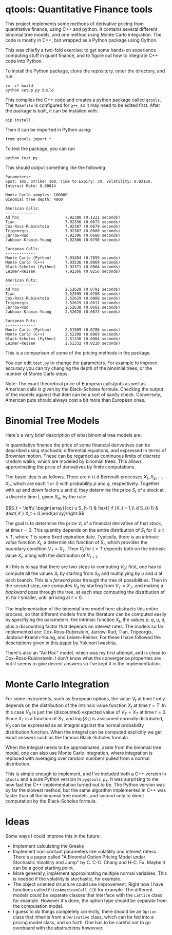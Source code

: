 # qtools: Quantitative Finance tools

This project implements some methods of derivative pricing from quantitative finance, using C++ and python. It contains several different binomial tree models, and one method using Monte Carlo integration. The code is mostly in C++, but wrapped as a Python package using Cython. 

This was chiefly a two-fold exercise: to get some hands-on experience computing stuff in quant finance, and to figure out how to integrate C++ code into Python.

To install the Python package, clone the repository, enter the directory, and run:

```
rm -rf build
python setup.py build
```

This compiles the C++ code and creates a python package called `qtools`. The `Makefile` is configured for `g++`, so it may need to be edited first. After the package is built, it can be installed with:

```
pip install .
```

Then it can be imported in Python using:

```
from qtools import *
```

To test the package, you can run
```
python test.py
```
This should output something like the following:

```
Parameters:
Spot: 105, Strike: 100, Time to Expiry: 30, Volatility: 0.02120, Interest Rate: 0.00014

Monte Carlo samples: 100000
Binomial tree depth: 4000

American Calls:
-------------
Ad hoc                    7.92388 (0.1221 seconds)
Tian                      7.92356 (0.0673 seconds)
Cox-Ross-Rubinstein       7.92387 (0.0679 seconds)
Trigeorgis                7.92387 (0.0680 seconds)
Jarrow-Rud                7.92396 (0.0680 seconds)
Jabbour-Kramin-Young      7.92386 (0.0790 seconds)

European Calls:
-------------
Monte Carlo (Python)      7.93494 (0.7059 seconds)
Monte Carlo (C++)         7.93536 (0.0069 seconds)
Black-Scholes (Python)    7.92371 (0.0004 seconds)
Leimer-Reisen             7.92366 (0.0256 seconds)

American Puts:
-------------
Ad hoc                    2.52629 (0.0791 seconds)
Tian                      2.52599 (0.0788 seconds)
Cox-Ross-Rubinstein       2.52629 (0.0808 seconds)
Trigeorgis                2.52629 (0.0811 seconds)
Jarrow-Rud                2.52638 (0.0681 seconds)
Jabbour-Kramin-Young      2.52628 (0.0673 seconds)

European Puts:
-------------
Monte Carlo (Python)      2.51589 (0.6786 seconds)
Monte Carlo (C++)         2.52208 (0.0069 seconds)
Black-Scholes (Python)    2.51338 (0.0004 seconds)
Leimer-Reisen             2.51332 (0.0210 seconds)
```

This is a comparison of some of the pricing methods in the package. 

You can edit `test.py` to change the parameters. For example to improve accuracy you can try changing the depth of the binomial trees, or the number of Monte Carlo steps. 

Note: The exact theoretical price of European calls/puts as well as American calls is given by the Black-Scholes formula. Checking the output of the models against that item can be a sort of sanity check. Conversely,
American puts should always cost a bit more than European ones.

#  Binomial Tree Models

Here's a very brief description of what binomial tree models are:

In quantitative finance the price of some financial derivatives can be described using stochastic differential equations, and expressed in terms of Brownian motion. These can be regarded as continuous limits of discrete random walks, which are modeled by binomial trees. This allows approximating the price of derivatives by finite computations.

The basic idea is as follows. There are $n$ i.i.d Bernoulli processes $X_1,X_2,\cdots, X_n$, which are each $1$ or $0$ with probability $p$ and $q$, respectively. Together with _up_ and _down_ factors $u$ and $d$, they determine the
price $S_t$ of a stock at a discrete time $t$, given $S_0$, by the rule:

$$S_t = \left\\{ \begin{array}{cc} u S_{t-1} & \text{ if }X_t = 1,\\\\ d S_{t-1} & \text{ if } X_t = 0.\end{array}\right.$$

The goal is to determine the price $V_t$ of a financial derivative of that stock, at time $t=0$. This quantity depends on the entire distribution of $S_t$ for $0 \leq t \leq T$, where $T$ is some fixed expiration date. Typically, there is an _intrinsic value_ function $X_t$, a deterministic function of $S_t$, which provides the boundary condition $V_T = X_T$. Then $V_t$ for $t < T$ depends both on the intrinsic value $X_t$, along with the distribution of $V_{t+1}$.

All this is to say that there are two steps to computing $V_0$: first, one has to compute all the values $S_t$ by starting from $S_0$ and multiplying by $u$ and $d$ at each branch. This is a _forward pass_ through the tree of possibilities. Then in the second step, one computes $V_0$ by starting from $V_T = X_T$, and making a _backward pass_ through the tree, at each step computing the distribution of $V_t$ for $t$ smaller, until arriving at $t=0$. 

The implementation of the binomial tree model here abstracts this entire process, so that different models from the literature can be computed easily by specifiying the parameters: the intrinsic function $X_t$, the values $p$, $q$, $u$, $d$, plus a discounting factor that depends on interest rates. The models so far implemented are: Cox-Ross-Rubinstein, Jarrow-Rud, Tian, Trigeorgis, Jabbour-Kramin-Young, and Leisen-Reimer. For these I have followed the descriptions given in <a href=https://quant.opengamma.io/Tree-Option-Pricing-Model.pdf>this paper</a> by Yukinori Iwashita. 

There's also an "Ad Hoc" model, which was my first attempt, and is close to Cox-Ross-Rubinstsein. I don't know what the convergence properties are but it seems to give decent answers so I've kept it in the implementtation.

# Monte Carlo Integration

For some instruments, such as European options, the value $V_t$ at time $t$ only depends on the distribution of the intrinsic value function $X_t$ at time $t=T$. In this case $V_0$ is just the (discounted) expected value of $V_T = X_T$ at time $t=0$.
Since $X_T$ is a function of $S_T$, and $\log (S_T)$ is asssumed normally distributed, $V_0$ can be expressed as an integral against the normal probability distribution function. When the integral can be computed explicitly we get exact answers such as the famous Black-Scholes formula.

When the integral needs to be approximated, aside from the binomial tree model, one can also use Monte Carlo integration, where integration is replaced with averaging over random numbers pulled from a normal distribution.

This is simple enough to implement, and I've included both a C++ version in `qtools` and a pure Python version in `pyqtools.py`. It was surprising to me how fast the C++ implementation turned out to be. The Python version was by far the slowest method, but the same algorithm implemented in C++ was faster than all the binomial tree models, and second only to direct computation by the Black-Scholes formula.

# Ideas

Some ways I could improve this in the future:
- Implement calculating the Greeks
- Implement non-contant parameters like volatility and interest ratess. There's a paper called "A Binomial Option Pricing Model under Stochastic Volatility and Jump" by C. C-C. Chang and H-C. Fu. Maybe it can be a good starting point.
- More generally, implement approximating multiple normal variables. This is needed if the volatility is stochastic, for example.
- The object oriented structure could use improvement. Right now I have functions called `PriceAmericanCall_CCR` for example. The different models could be separate classes that interface with the `Lattice` class for example. However it's done, the option type should be separate from the computation model.
- I guess to do things completely correctly, there should be an `Option` class that inherits from a `Derivative` class, which can be fed into a pricing model class, and so forth. One has to be careful not to go overboard with the abstractions howevver.
